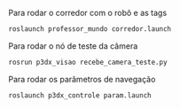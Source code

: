Para rodar o corredor com o robô e as tags
```bash
roslaunch professor_mundo corredor.launch
```
Para rodar o nó de teste da câmera
```bash
rosrun p3dx_visao recebe_camera_teste.py
```
Para rodar os parâmetros de navegação
```bash
roslaunch p3dx_controle param.launch
```
